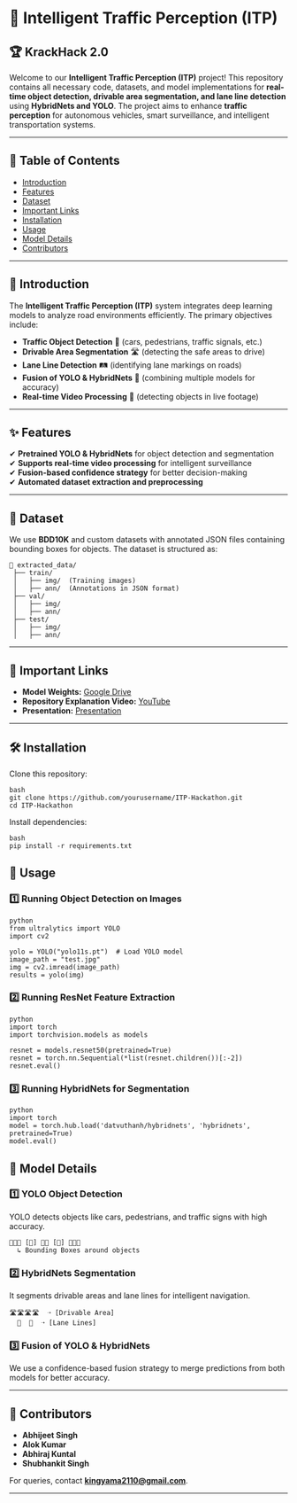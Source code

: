 # 🚦 Intelligent Traffic Perception (ITP)

## 🏆 KrackHack 2.0

Welcome to our **Intelligent Traffic Perception (ITP)** project! This repository contains all necessary code, datasets, and model implementations for **real-time object detection, drivable area segmentation, and lane line detection** using **HybridNets and YOLO**. The project aims to enhance **traffic perception** for autonomous vehicles, smart surveillance, and intelligent transportation systems.

---

## 📌 Table of Contents

- [Introduction](#introduction)
- [Features](#features)
- [Dataset](#dataset)
- [Important Links](#important_links)
- [Installation](#installation)
- [Usage](#usage)
- [Model Details](#model-details)
- [Contributors](#contributors)

---

## 🚀 Introduction

The **Intelligent Traffic Perception (ITP)** system integrates deep learning models to analyze road environments efficiently. The primary objectives include:

- **Traffic Object Detection** 🚗 (cars, pedestrians, traffic signals, etc.)
- **Drivable Area Segmentation** 🛣 (detecting the safe areas to drive)
- **Lane Line Detection** 🛤 (identifying lane markings on roads)
- **Fusion of YOLO & HybridNets** 🔄 (combining multiple models for accuracy)
- **Real-time Video Processing** 🎥 (detecting objects in live footage)

---

## ✨ Features

✔ **Pretrained YOLO & HybridNets** for object detection and segmentation  
✔ **Supports real-time video processing** for intelligent surveillance  
✔ **Fusion-based confidence strategy** for better decision-making  
✔ **Automated dataset extraction and preprocessing**  

---

## 📂 Dataset

We use **BDD10K** and custom datasets with annotated JSON files containing bounding boxes for objects. The dataset is structured as:

```
📁 extracted_data/
 ├── train/
 │   ├── img/  (Training images)
 │   ├── ann/  (Annotations in JSON format)
 ├── val/
 │   ├── img/
 │   ├── ann/
 ├── test/
 │   ├── img/
 │   ├── ann/

```
---
## 🔗 Important Links

- **Model Weights:** [Google Drive](https://drive.google.com/drive/folders/1hWp71RspIPoxh7CizgcR7nB8GKfi_WB8?usp=sharing)  
- **Repository Explanation Video:** [YouTube](https://youtu.be/v2BzX-Ri7Ww)
- **Presentation:** [Presentation](https://docs.google.com/presentation/d/1RaMO34rJmjbxdyWAfVEyvNKBO9N96VvX/edit?usp=sharing&ouid=114301407067184703605&rtpof=true&sd=true)

---

## 🛠 Installation

Clone this repository:
```
bash
git clone https://github.com/yourusername/ITP-Hackathon.git
cd ITP-Hackathon
```

Install dependencies:
```
bash
pip install -r requirements.txt
```

## 🚀 Usage

### **1️⃣ Running Object Detection on Images**
```
python
from ultralytics import YOLO
import cv2

yolo = YOLO("yolo11s.pt")  # Load YOLO model
image_path = "test.jpg"
img = cv2.imread(image_path)
results = yolo(img)
```

### **2️⃣ Running ResNet Feature Extraction**
```
python
import torch
import torchvision.models as models

resnet = models.resnet50(pretrained=True)
resnet = torch.nn.Sequential(*list(resnet.children())[:-2])
resnet.eval()
```

### **3️⃣ Running HybridNets for Segmentation**
```
python
import torch
model = torch.hub.load('datvuthanh/hybridnets', 'hybridnets', pretrained=True)
model.eval()
```

## 🧠 Model Details

### **1️⃣ YOLO Object Detection**

YOLO detects objects like cars, pedestrians, and traffic signs with high accuracy.

```
🔲🔲🔲 [🚗] 🔲🔲 [🚶] 🔲🔲🔲
  ↳ Bounding Boxes around objects
```

### **2️⃣ HybridNets Segmentation**

It segments drivable areas and lane lines for intelligent navigation.

```
🛣🛣🛣🛣  ➝ [Drivable Area]
  🚗  🚗  ➝ [Lane Lines]
```

### **3️⃣ Fusion of YOLO & HybridNets**

We use a confidence-based fusion strategy to merge predictions from both models for better accuracy.

---

## 👥 Contributors

- **Abhijeet Singh** 
- **Alok Kumar** 
- **Abhiraj Kuntal** 
- **Shubhankit Singh**
  
For queries, contact **kingyama2110@gmail.com**.

---

